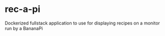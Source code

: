 # rec-a-pi
Dockerized fullstack application to use for displaying recipes on a monitor run by a BananaPi
